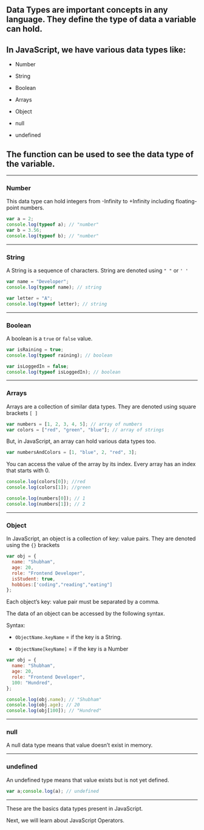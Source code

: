 
## Data Types are important concepts in any language. They define the type of data a variable can hold.

## In JavaScript, we have various data types like:

- Number

- String

- Boolean

- Arrays

- Object

- null

- undefined

## The function can be used to see the data type of the variable.

---

### Number

This data type can hold integers from -Infinity to +Infinity including floating-point numbers.

```javascript
var a = 2;
console.log(typeof a); // "number"
var b = 3.56;
console.log(typeof b); // "number"
```

---

### String

A String is a sequence of characters. String are denoted using `" "` or `' '`

```javascript
var name = "Developer";
console.log(typeof name); // string

var letter = "A";
console.log(typeof letter); // string
```

---

### Boolean

A boolean is a `true` or `false` value.

```javascript
var isRaining = true;
console.log(typeof raining); // boolean

var isLoggedIn = false;
console.log(typeof isLoggedIn); // boolean
```

---

### Arrays

Arrays are a collection of similar data types. They are denoted using square brackets `[ ]`

```javascript
var numbers = [1, 2, 3, 4, 5]; // array of numbers
var colors = ["red", "green", "blue"]; // array of strings
```

But, in JavaScript, an array can hold various data types too.

```javascript
var numbersAndColors = [1, "blue", 2, "red", 3];
```

You can access the value of the array by its index. Every array has an index that starts with 0.

```javascript
console.log(colors[0]); //red
console.log(colors[1]); //green

console.log(numbers[0]); // 1
console.log(numbers[1]); // 2
```

---

### Object

In JavaScript, an object is a collection of key: value pairs. They are denoted using the `{}` brackets

```javascript
var obj = {
  name: "Shubham",
  age: 20,
  role: "Frontend Developer",
  isStudent: true,
  hobbies:['coding","reading","eating"]
};
```

Each object’s key: value pair must be separated by a comma.

The data of an object can be accessed by the following syntax.

Syntax:

- `ObjectName.keyName` = if the key is a String.

- `ObjectName[keyName]` = if the key is a Number

```javascript
var obj = {
  name: "Shubham",
  age: 20,
  role: "Frontend Developer",
  100: "Hundred",
};

console.log(obj.name); // "Shubham"
console.log(obj.age); // 20
console.log(obj[100]); // "Hundred"
```

---

### null

A null data type means that value doesn’t exist in memory.

---

### undefined

An undefined type means that value exists but is not yet defined.

```javascript
var a;console.log(a); // undefined
```

---

These are the basics data types present in JavaScript.

Next, we will learn about JavaScript Operators.
